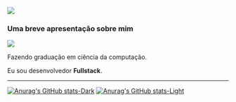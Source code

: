 [<img src="https://github-readme-stats.vercel.app/api/top-langs/?username=adeirjunior&theme=dracula&hide_progress=true" />](https://github.com/adeirjunior)

### Uma breve apresentação sobre mim

[![](https://img.shields.io/static/v1?label=Overview&message=adeirjunior&color=f8efd4&style=for-the-badge&logo=GitHub)](https://github.com/adeirjunior)

Fazendo graduação em ciência da computação.

Eu sou desenvolvedor **Fullstack**.

<hr>

[![Anurag's GitHub stats-Dark](https://github-readme-stats.vercel.app/api?username=adeirjunior&show_icons=true&theme=dark#gh-dark-mode-only)](https://github.com/adeirjunior/github-readme-stats#gh-dark-mode-only)
[![Anurag's GitHub stats-Light](https://github-readme-stats.vercel.app/api?username=adeirjunior&show_icons=true&theme=default#gh-light-mode-only)](https://github.com/adeirjunior/github-readme-stats#gh-light-mode-only)


